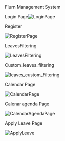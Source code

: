Flurn Management System

Login Page![LoginPage](https://user-images.githubusercontent.com/60569702/235300078-8cbba34e-9535-47d3-955f-a9cad8dad049.png)

Register 

![RegisterPage](https://user-images.githubusercontent.com/60569702/235300092-7a7ffc31-532c-40c5-9d43-9cc806ad7e6a.png)

LeavesFiltering


![LeavesFiltering](https://user-images.githubusercontent.com/60569702/235300119-fe23422b-820c-4910-adda-ea656fccb140.png)

Custom_leaves_filtering

![leaves_custom_Filtering](https://user-images.githubusercontent.com/60569702/235300132-c8f67134-16d9-4373-aa73-6d3bb241e1e8.png)

Calendar Page

![CalendarPage](https://user-images.githubusercontent.com/60569702/235300151-b10ab650-d89b-48fe-b726-2ca93a6dadc6.png)

Calenar agenda Page

![CalendarAgendaPage](https://user-images.githubusercontent.com/60569702/235300157-2aca7650-5bd8-4289-8ac7-b9cd26750376.png)

Apply Leave Page

![ApplyLeave](https://user-images.githubusercontent.com/60569702/235300186-5dd0b6c4-371b-49d7-a92b-a69220c9f791.png)
